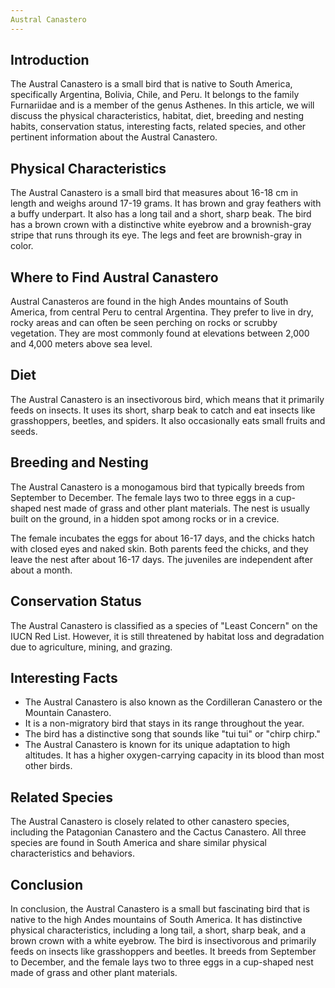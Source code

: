 ```yaml
---
Austral Canastero
---
```

## Introduction

The Austral Canastero is a small bird that is native to South America, specifically Argentina, Bolivia, Chile, and Peru. It belongs to the family Furnariidae and is a member of the genus Asthenes. In this article, we will discuss the physical characteristics, habitat, diet, breeding and nesting habits, conservation status, interesting facts, related species, and other pertinent information about the Austral Canastero.

## Physical Characteristics

The Austral Canastero is a small bird that measures about 16-18 cm in length and weighs around 17-19 grams. It has brown and gray feathers with a buffy underpart. It also has a long tail and a short, sharp beak. The bird has a brown crown with a distinctive white eyebrow and a brownish-gray stripe that runs through its eye. The legs and feet are brownish-gray in color.

## Where to Find Austral Canastero

Austral Canasteros are found in the high Andes mountains of South America, from central Peru to central Argentina. They prefer to live in dry, rocky areas and can often be seen perching on rocks or scrubby vegetation. They are most commonly found at elevations between 2,000 and 4,000 meters above sea level.

## Diet

The Austral Canastero is an insectivorous bird, which means that it primarily feeds on insects. It uses its short, sharp beak to catch and eat insects like grasshoppers, beetles, and spiders. It also occasionally eats small fruits and seeds.

## Breeding and Nesting

The Austral Canastero is a monogamous bird that typically breeds from September to December. The female lays two to three eggs in a cup-shaped nest made of grass and other plant materials. The nest is usually built on the ground, in a hidden spot among rocks or in a crevice.

The female incubates the eggs for about 16-17 days, and the chicks hatch with closed eyes and naked skin. Both parents feed the chicks, and they leave the nest after about 16-17 days. The juveniles are independent after about a month.

## Conservation Status

The Austral Canastero is classified as a species of "Least Concern" on the IUCN Red List. However, it is still threatened by habitat loss and degradation due to agriculture, mining, and grazing.

## Interesting Facts

-   The Austral Canastero is also known as the Cordilleran Canastero or the Mountain Canastero.
-   It is a non-migratory bird that stays in its range throughout the year.
-   The bird has a distinctive song that sounds like "tui tui" or "chirp chirp."
-   The Austral Canastero is known for its unique adaptation to high altitudes. It has a higher oxygen-carrying capacity in its blood than most other birds.

## Related Species

The Austral Canastero is closely related to other canastero species, including the Patagonian Canastero and the Cactus Canastero. All three species are found in South America and share similar physical characteristics and behaviors.

## Conclusion

In conclusion, the Austral Canastero is a small but fascinating bird that is native to the high Andes mountains of South America. It has distinctive physical characteristics, including a long tail, a short, sharp beak, and a brown crown with a white eyebrow. The bird is insectivorous and primarily feeds on insects like grasshoppers and beetles. It breeds from September to December, and the female lays two to three eggs in a cup-shaped nest made of grass and other plant materials.
